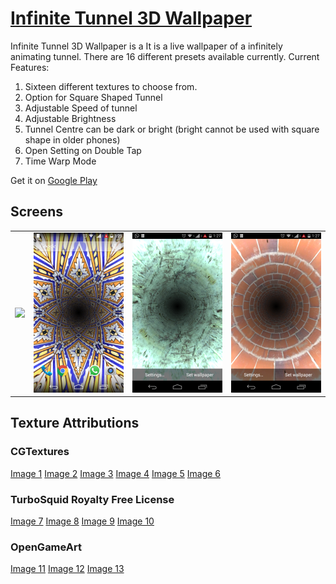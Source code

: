 
# [Infinite Tunnel 3D Wallpaper](https://play.google.com/store/apps/details?id=com.rrapps.infinitetunnel)

Infinite Tunnel 3D Wallpaper is a It is a live wallpaper of a infinitely animating tunnel.
There are 16 different presets available currently.
Current Features:
1. Sixteen different textures to choose from.
2. Option for Square Shaped Tunnel
3. Adjustable Speed of tunnel
4. Adjustable Brightness
5. Tunnel Centre can be dark or bright (bright cannot be used with square shape in older phones)
6. Open Setting on Double Tap
7. Time Warp Mode

Get it on [Google Play](https://play.google.com/store/apps/details?id=com.rrapps.infinitetunnel)

## Screens
|   |  |  |  |
|---|---|---|---|
| ![](/play_assets/animation.gif)| ![](/play_assets/blue_pottery.png) | ![](/play_assets/metal.png) | ![](/play_assets/bricks.png) | ![](/play_assets/nebula2.png) |

## Texture Attributions
### CGTextures
[Image 1](http://www.cgtextures.com/texview.php?id=42682&PHPSESSID=3torgnlpa9c5o1a1faiv91m2u1)
[Image 2](http://www.cgtextures.com/texview.php?id=66122&PHPSESSID=3torgnlpa9c5o1a1faiv91m2u1)
[Image 3](http://www.cgtextures.com/texview.php?id=97444&PHPSESSID=3torgnlpa9c5o1a1faiv91m2u1)
[Image 4](http://www.cgtextures.com/texview.php?id=19680&PHPSESSID=3torgnlpa9c5o1a1faiv91m2u1)
[Image 5](http://www.cgtextures.com/texview.php?id=64171&PHPSESSID=3torgnlpa9c5o1a1faiv91m2u1)
[Image 6](http://www.cgtextures.com/texview.php?id=17407&PHPSESSID=3torgnlpa9c5o1a1faiv91m2u1)

### TurboSquid Royalty Free License
[Image 7](http://scaloperion.deviantart.com/art/Wrinkled-Brown-Silk-261523661)
[Image 8](http://websoulz.com/20-high-resolution-silk-and-sparkling-textures-freebie/)
[Image 9](http://designcoral.com/freebies/fabric-textures/)
[Image 10](http://www.starnetblog.com/tileable/seamless-cloudy-star-field-textures/)

### OpenGameArt
[Image 11](http://opengameart.org/sites/default/files/lavafull.jpg)
[Image 12](http://opengameart.org/node/7408)
[Image 13](http://opengameart.org/content/camouflage)
